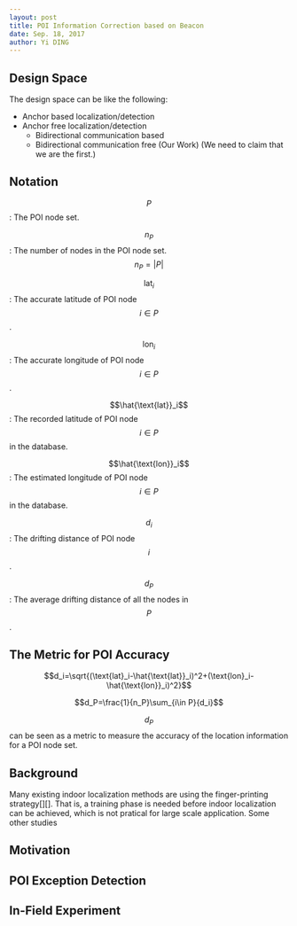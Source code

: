 ```yaml
--- 
layout: post
title: POI Information Correction based on Beacon
date: Sep. 18, 2017
author: Yi DING
---
```

[comment]: # (The math equation in this post is for latex and can be viewed in Visual Studio Code)

[comment]: # (This post composite the POI Correction Section)

## Design Space
The design space can be like the following:
* Anchor based localization/detection
* Anchor free localization/detection
    * Bidirectional communication based
    * Bidirectional communication free (Our Work) (We need to claim that we are the first.)

## Notation
$$P$$: The POI node set.

$$n_P$$: The number of nodes in the POI node set. $$n_P=\left| P \right|$$

$$\text{lat}_i$$: The accurate latitude of POI node $$i\in P$$.

$$\text{lon}_i$$: The accurate longitude of POI node $$i\in P$$.

$$\hat{\text{lat}}_i$$: The recorded latitude of POI node $$i \in P$$ in the database.

$$\hat{\text{lon}}_i$$: The estimated longitude of POI node $$i \in P$$ in the database.

$$d_i$$: The drifting distance of POI node $$i$$.

$$d_P$$: The average drifting distance of all the nodes in $$P$$.


## The Metric for POI Accuracy
$$d_i=\sqrt{(\text{lat}_i-\hat{\text{lat}}_i)^2+(\text{lon}_i-\hat{\text{lon}}_i)^2}$$

$$d_P=\frac{1}{n_P}\sum_{i\in P}{d_i}$$

$$d_P$$ can be seen as a metric to measure the accuracy of the location information for a POI node set. 

## Background
Many existing indoor localization methods are using the finger-printing strategy[][]. That is, a training phase is needed before indoor localization can be achieved, which is not pratical for large scale application. Some other studies 


## Motivation
[comment]: # (It will be better to have a small example and some figures)


## POI Exception Detection
[comment]: # (We need first define some metric to measure the exception)

## In-Field Experiment